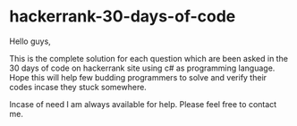 # hackerrank-30-days-of-code
Hello guys,

This is the complete solution for each question which are been asked in the 30 days of code on hackerrank site using c# as programming language.
Hope this will help few budding programmers to solve and verify their codes incase they stuck somewhere.

Incase of need I am always available for help. Please feel free to contact me.
